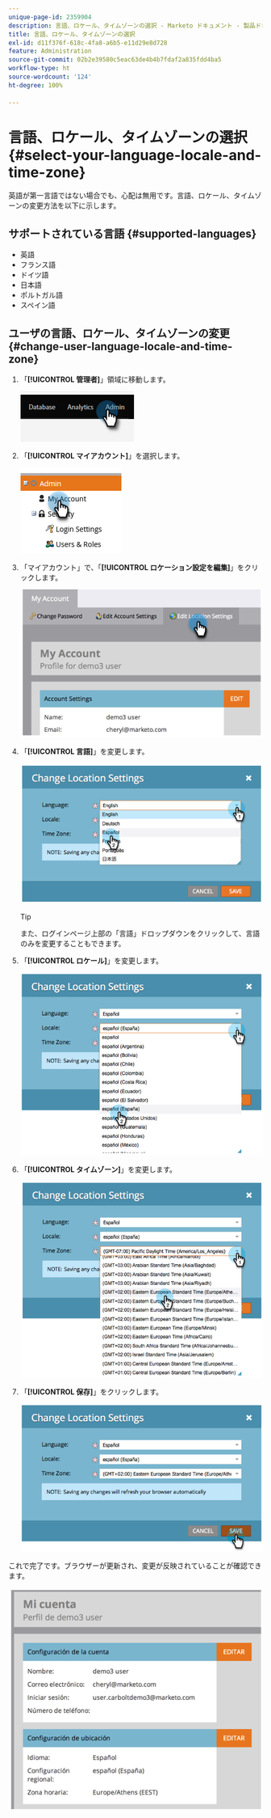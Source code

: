 ```yaml
---
unique-page-id: 2359904
description: 言語、ロケール、タイムゾーンの選択 - Marketo ドキュメント - 製品ドキュメント
title: 言語、ロケール、タイムゾーンの選択
exl-id: d11f376f-618c-4fa8-a6b5-e11d29e8d728
feature: Administration
source-git-commit: 02b2e39580c5eac63de4b4b7fdaf2a835fdd4ba5
workflow-type: ht
source-wordcount: '124'
ht-degree: 100%

---
```


# 言語、ロケール、タイムゾーンの選択 {#select-your-language-locale-and-time-zone}

英語が第一言語ではない場合でも、心配は無用です。言語、ロケール、タイムゾーンの変更方法を以下に示します。

## サポートされている言語 {#supported-languages}

* 英語
* フランス語
* ドイツ語
* 日本語
* ポルトガル語
* スペイン語

## ユーザの言語、ロケール、タイムゾーンの変更 {#change-user-language-locale-and-time-zone}

1. 「**[!UICONTROL 管理者]**」領域に移動します。

   ![](assets/select-your-language-locale-and-time-zone-1.png)

1. 「**[!UICONTROL マイアカウント]**」を選択します。

   ![](assets/select-your-language-locale-and-time-zone-2.png)

1. 「マイアカウント」で、「**[!UICONTROL ロケーション設定を編集]**」をクリックします。

   ![](assets/select-your-language-locale-and-time-zone-3.png)

1. 「**[!UICONTROL 言語]**」を変更します。

   ![](assets/select-your-language-locale-and-time-zone-4.png)

   >[!TIP]
   >
   >また、ログインページ上部の「言語」ドロップダウンをクリックして、言語のみを変更することもできます。

1. 「**[!UICONTROL ロケール]**」を変更します。

   ![](assets/select-your-language-locale-and-time-zone-5.png)

1. 「**[!UICONTROL タイムゾーン]**」を変更します。

   ![](assets/select-your-language-locale-and-time-zone-6.png)

1. 「**[!UICONTROL 保存]**」をクリックします。

   ![](assets/select-your-language-locale-and-time-zone-7.png)

これで完了です。ブラウザーが更新され、変更が反映されていることが確認できます。

![](assets/select-your-language-locale-and-time-zone-8.png)
